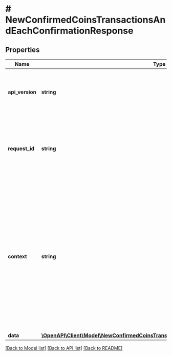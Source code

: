 # # NewConfirmedCoinsTransactionsAndEachConfirmationResponse

## Properties

Name | Type | Description | Notes
------------ | ------------- | ------------- | -------------
**api_version** | **string** | Specifies the version of the API that incorporates this endpoint. |
**request_id** | **string** | Defines the ID of the request. The &#x60;requestId&#x60; is generated by Crypto APIs and it&#39;s unique for every request. |
**context** | **string** | In batch situations the user can use the context to correlate responses with requests. This property is present regardless of whether the response was successful or returned as an error. &#x60;context&#x60; is specified by the user. | [optional]
**data** | [**\OpenAPI\Client\Model\NewConfirmedCoinsTransactionsAndEachConfirmationResponseData**](NewConfirmedCoinsTransactionsAndEachConfirmationResponseData.md) |  |

[[Back to Model list]](../../README.md#models) [[Back to API list]](../../README.md#endpoints) [[Back to README]](../../README.md)
